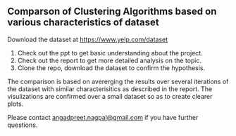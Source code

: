 ## Comparson of Clustering Algorithms based on various characteristics of dataset

Download the dataset at https://www.yelp.com/dataset

1. Check out the ppt to get basic understanding about the project.
2. Check out the report to get more detailed analysis on the topic.
3. Clone the repo, download the dataset to confirm the hypothesis.

The comparison is based on avererging the results over several iterations of the
dataset with similar characterisitics as described in the report. The visulizations
are confirmed over a small dataset so as to create clearer plots.

Please contact angadpreet.nagpal@gmail.com if you have further questions.
